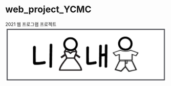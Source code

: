 web_project_YCMC
================
2021 웹 프로그램 프로젝트
<img src="https://raw.githubusercontent.com/SungyoonRyu/web_project_YCMC/main/UIimg/logo/logo.PNG" width="700px">

